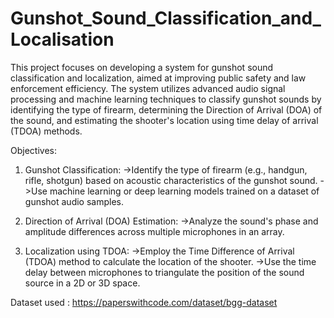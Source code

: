 # Gunshot_Sound_Classification_and_Localisation

This project focuses on developing a system for gunshot sound classification and localization, aimed at improving public safety and law enforcement efficiency. The system utilizes advanced audio signal processing and machine learning techniques to classify gunshot sounds by identifying the type of firearm, determining the Direction of Arrival (DOA) of the sound, and estimating the shooter's location using time delay of arrival (TDOA) methods.

Objectives:
1. Gunshot Classification:
->Identify the type of firearm (e.g., handgun, rifle, shotgun) based on acoustic characteristics of the gunshot sound.
->Use machine learning or deep learning models trained on a dataset of gunshot audio samples.

2. Direction of Arrival (DOA) Estimation:
->Analyze the sound's phase and amplitude differences across multiple microphones in an array.

3. Localization using TDOA:
->Employ the Time Difference of Arrival (TDOA) method to calculate the location of the shooter.
->Use the time delay between microphones to triangulate the position of the sound source in a 2D or 3D space.

Dataset used : https://paperswithcode.com/dataset/bgg-dataset
